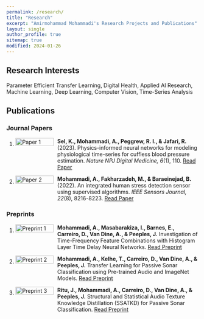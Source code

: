 ```yaml
---
permalink: /research/
title: "Research"
excerpt: "Amirmohammad Mohammadi's Research Projects and Publications"
layout: single
author_profile: true
sitemap: true
modified: 2024-01-26
---
```


## Research Interests
Parameter Efficient Transfer Learning, Digital Health, Applied AI Research, Machine Learning, Deep Learning, Computer Vision, Time-Series Analysis

## Publications

### Journal Papers

1. <div style="display: flex; align-items: flex-start; margin-bottom: 1em;">
     <div style="flex: 0 0 100px; margin-right: 10px;">
       <img src="{{ site.baseurl }}/assets/images/paper1.jpg" alt="Paper 1" style="width:100%; height:auto;">
     </div>
     <div>
       <strong>Sel, K., Mohammadi, A., Peggrew, R. I., &amp; Jafari, R.</strong> (2023). Physics-informed neural networks for modeling physiological time-series for cuffless blood pressure estimation. <em>Nature NPJ Digital Medicine, 6</em>(1), 110. <a href="https://www.nature.com/articles/s41746-023-00853-4">Read Paper</a>
     </div>
   </div>

2. <div style="display: flex; align-items: flex-start; margin-bottom: 1em;">
     <div style="flex: 0 0 100px; margin-right: 10px;">
       <img src="/assets/images/paper2" alt="Paper 2" style="width:100%; height:auto;">
     </div>
     <div>
       <strong>Mohammadi, A., Fakharzadeh, M., &amp; Baraeinejad, B.</strong> (2022). An integrated human stress detection sensor using supervised algorithms. <em>IEEE Sensors Journal, 22</em>(8), 8216-8223. <a href="https://ieeexplore.ieee.org/abstract/document/9729836">Read Paper</a>
     </div>
   </div>

### Preprints

1. <div style="display: flex; align-items: flex-start; margin-bottom: 1em;">
     <div style="flex: 0 0 100px; margin-right: 10px;">
       <img src="/assets/images/preprint1" alt="Preprint 1" style="width:100%; height:auto;">
     </div>
     <div>
       <strong>Mohammadi, A., Masabarakiza, I., Barnes, E., Carreiro, D., Van Dine, A., &amp; Peeples, J.</strong> Investigation of Time-Frequency Feature Combinations with Histogram Layer Time Delay Neural Networks. <a href="https://urldefense.com/v3/__http://arxiv.org/abs/2409.13881__;!!KwNVnqRv!GFZbeldmXWfUAnqaCAn5Pwzq7vlFEfD1fg6YKJ5BOwJZCNn9mekTGBLPIELZ1HiEfZIdT0SgIAumcu6J$">Read Preprint</a>
     </div>
   </div>

2. <div style="display: flex; align-items: flex-start; margin-bottom: 1em;">
     <div style="flex: 0 0 100px; margin-right: 10px;">
       <img src="/assets/images/preprint2" alt="Preprint 2" style="width:100%; height:auto;">
     </div>
     <div>
       <strong>Mohammadi, A., Kelhe, T., Carreiro, D., Van Dine, A., &amp; Peeples, J.</strong> Transfer Learning for Passive Sonar Classification using Pre-trained Audio and ImageNet Models. <a href="https://urldefense.com/v3/__http://arxiv.org/abs/2409.13878__;!!KwNVnqRv!CH28iw7cUYaR2TMeQYHyt7Lhm_N7SefA7TmThvM4IUllV6y2hlp-gJxr2bfH7aga3BoAq-oAnr6z47lh$">Read Preprint</a>
     </div>
   </div>

3. <div style="display: flex; align-items: flex-start; margin-bottom: 1em;">
     <div style="flex: 0 0 100px; margin-right: 10px;">
       <img src="/assets/images/preprint3" alt="Preprint 3" style="width:100%; height:auto;">
     </div>
     <div>
       <strong>Ritu, J., Mohammadi, A., Carreiro, D., Van Dine, A., &amp; Peeples, J.</strong> Structural and Statistical Audio Texture Knowledge Distillation (SSATKD) for Passive Sonar Classification. <a href="https://arxiv.org/abs/2501.01921">Read Preprint</a>
     </div>
   </div>

